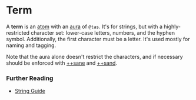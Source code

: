 # Term

A **term** is an [atom](urbit-docs/glossary/atom) with an [aura](urbit-docs/glossary/aura) of `@tas`. It's for strings, but with a highly-restricted character set: lower-case letters, numbers, and the hyphen symbol. Additionally, the first character must be a letter. It's used mostly for naming and tagging.

Note that the aura alone doesn't restrict the characters, and if necessary should be enforced with [++sane](urbit-docs/language/hoon/reference/stdlib/4b#sane) and [++sand](urbit-docs/language/hoon/reference/stdlib/4b#sand).

### Further Reading

- [String Guide](urbit-docs/language/hoon/guides/strings)
